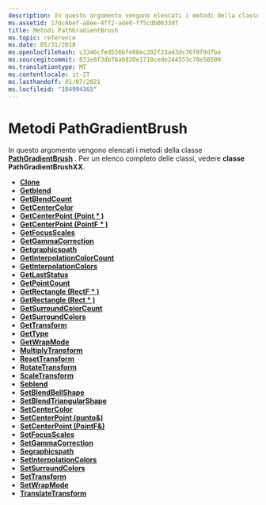 ```yaml
---
description: In questo argomento vengono elencati i metodi della classe PathGradientBrush. Per un elenco completo delle classi, vedere Classe PathGradientBrushXX.
ms.assetid: 17dc4bef-a8ee-4ff2-ade0-ff5cdb0633df
title: Metodi PathGradientBrush
ms.topic: reference
ms.date: 05/31/2018
ms.openlocfilehash: c3346cfed556bfe08ec202f23a43dc76f0f9d7be
ms.sourcegitcommit: 831e8f3db78ab820e1710cede244553c70e50500
ms.translationtype: MT
ms.contentlocale: it-IT
ms.lasthandoff: 01/07/2021
ms.locfileid: "104994365"
---
```

# <a name="pathgradientbrush-methods"></a>Metodi PathGradientBrush

In questo argomento vengono elencati i metodi della classe [**PathGradientBrush**](/windows/desktop/api/gdipluspath/nl-gdipluspath-pathgradientbrush) . Per un elenco completo delle classi, vedere **classe PathGradientBrushXX**.

-   [**Clone**](/windows/desktop/api/Gdiplusbrush/nf-gdiplusbrush-brush-clone)
-   [**Getblend**](/windows/desktop/api/Gdipluspath/nf-gdipluspath-pathgradientbrush-getblend)
-   [**GetBlendCount**](/windows/desktop/api/Gdipluspath/nf-gdipluspath-pathgradientbrush-getblendcount)
-   [**GetCenterColor**](/windows/desktop/api/Gdipluspath/nf-gdipluspath-pathgradientbrush-getcentercolor)
-   [**GetCenterPoint (Point \* )**](/windows/win32/api/gdipluspath/nf-gdipluspath-pathgradientbrush-getcenterpoint(outpoint))
-   [**GetCenterPoint (PointF \* )**](/previous-versions//ms535099(v=vs.85))
-   [**GetFocusScales**](/windows/desktop/api/Gdipluspath/nf-gdipluspath-pathgradientbrush-getfocusscales)
-   [**GetGammaCorrection**](/windows/desktop/api/Gdipluspath/nf-gdipluspath-pathgradientbrush-getgammacorrection)
-   [**Getgraphicspath**](/windows/desktop/api/Gdipluspath/nf-gdipluspath-pathgradientbrush-getgraphicspath)
-   [**GetInterpolationColorCount**](/windows/desktop/api/Gdipluspath/nf-gdipluspath-pathgradientbrush-getinterpolationcolorcount)
-   [**GetInterpolationColors**](/windows/desktop/api/Gdipluspath/nf-gdipluspath-pathgradientbrush-getinterpolationcolors)
-   [**GetLastStatus**](/windows/desktop/api/Gdiplusbrush/nf-gdiplusbrush-brush-getlaststatus)
-   [**GetPointCount**](/windows/desktop/api/Gdipluspath/nf-gdipluspath-pathgradientbrush-getpointcount)
-   [**GetRectangle (RectF \* )**](/previous-versions//ms535096(v=vs.85))
-   [**GetRectangle (Rect \* )**](/windows/win32/api/gdipluspath/nf-gdipluspath-pathgradientbrush-getrectangle(outrect))
-   [**GetSurroundColorCount**](/windows/desktop/api/Gdipluspath/nf-gdipluspath-pathgradientbrush-getsurroundcolorcount)
-   [**GetSurroundColors**](/windows/desktop/api/Gdipluspath/nf-gdipluspath-pathgradientbrush-getsurroundcolors)
-   [**GetTransform**](/windows/desktop/api/Gdipluspath/nf-gdipluspath-pathgradientbrush-gettransform)
-   [**GetType**](/windows/desktop/api/Gdiplusbrush/nf-gdiplusbrush-brush-gettype)
-   [**GetWrapMode**](/windows/desktop/api/Gdipluspath/nf-gdipluspath-pathgradientbrush-getwrapmode)
-   [**MultiplyTransform**](/windows/desktop/api/Gdipluspath/nf-gdipluspath-pathgradientbrush-multiplytransform)
-   [**ResetTransform**](/windows/desktop/api/Gdipluspath/nf-gdipluspath-pathgradientbrush-resettransform)
-   [**RotateTransform**](/windows/desktop/api/Gdipluspath/nf-gdipluspath-pathgradientbrush-rotatetransform)
-   [**ScaleTransform**](/windows/desktop/api/Gdipluspath/nf-gdipluspath-pathgradientbrush-scaletransform)
-   [**Seblend**](/windows/desktop/api/Gdipluspath/nf-gdipluspath-pathgradientbrush-setblend)
-   [**SetBlendBellShape**](/windows/desktop/api/Gdipluspath/nf-gdipluspath-pathgradientbrush-setblendbellshape)
-   [**SetBlendTriangularShape**](/windows/desktop/api/Gdipluspath/nf-gdipluspath-pathgradientbrush-setblendtriangularshape)
-   [**SetCenterColor**](/windows/desktop/api/Gdipluspath/nf-gdipluspath-pathgradientbrush-setcentercolor)
-   [**SetCenterPoint (punto&)**](/windows/win32/api/gdipluspath/nf-gdipluspath-pathgradientbrush-setcenterpoint(inconstpoint_))
-   [**SetCenterPoint (PointF&)**](/previous-versions//ms535095(v=vs.85))
-   [**SetFocusScales**](/windows/desktop/api/Gdipluspath/nf-gdipluspath-pathgradientbrush-setfocusscales)
-   [**SetGammaCorrection**](/windows/desktop/api/Gdipluspath/nf-gdipluspath-pathgradientbrush-setgammacorrection)
-   [**Segraphicspath**](/windows/desktop/api/Gdipluspath/nf-gdipluspath-pathgradientbrush-setgraphicspath)
-   [**SetInterpolationColors**](/windows/desktop/api/Gdipluspath/nf-gdipluspath-pathgradientbrush-setinterpolationcolors)
-   [**SetSurroundColors**](/windows/desktop/api/Gdipluspath/nf-gdipluspath-pathgradientbrush-setsurroundcolors)
-   [**SetTransform**](/windows/desktop/api/Gdipluspath/nf-gdipluspath-pathgradientbrush-settransform)
-   [**SetWrapMode**](/windows/desktop/api/Gdipluspath/nf-gdipluspath-pathgradientbrush-setwrapmode)
-   [**TranslateTransform**](/windows/desktop/api/Gdipluspath/nf-gdipluspath-pathgradientbrush-translatetransform)

 

 
